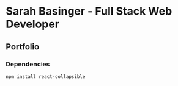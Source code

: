# Sarah Basinger - Full Stack Web Developer  
## Portfolio  

### Dependencies
```
npm install react-collapsible
```